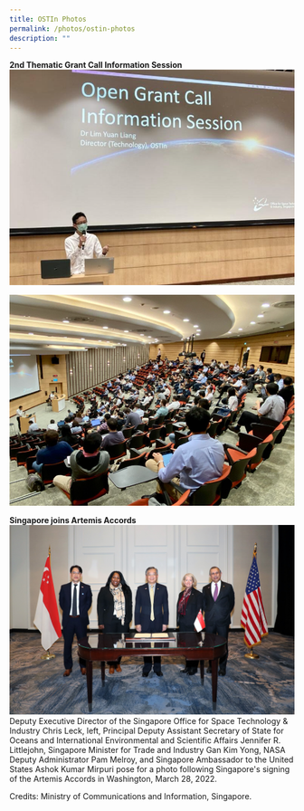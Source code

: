```yaml
---
title: OSTIn Photos
permalink: /photos/ostin-photos
description: ""
---
```

**2nd Thematic Grant Call Information Session**
![GrantCallOpening](/images/Social%20Media%20Photos/Grant%20Call%20Info%20Session%201.png)

![GrantCallOpening2](/images/Social%20Media%20Photos/Grant%20Call%20Info%20Session%202.png)

**Singapore joins Artemis Accords**
![Artemis Signing](/images/Social%20Media%20Photos/Artemis-signing.jpg)
Deputy Executive Director of the Singapore Office for Space Technology & Industry Chris Leck, left, Principal Deputy Assistant Secretary of State for Oceans and International Environmental and Scientific Affairs Jennifer R. Littlejohn, Singapore Minister for Trade and Industry Gan Kim Yong, NASA Deputy Administrator Pam Melroy, and Singapore Ambassador to the United States Ashok Kumar Mirpuri pose for a photo following Singapore's signing of the Artemis Accords in Washington, March 28, 2022.

Credits: Ministry of Communications and Information, Singapore.